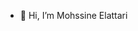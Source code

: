 - 👋 Hi, I’m Mohssine Elattari

<!---
Elmoatsa/Elmoatsa is a ✨ special ✨ repository because its `README.md` (this file) appears on your GitHub profile.
You can click the Preview link to take a look at your changes.
--->
